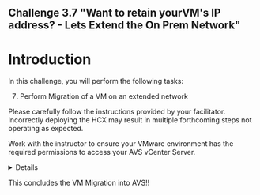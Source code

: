 Challenge 3.7
"Want to retain yourVM's IP address? - Lets Extend the On Prem Network"
---

# Introduction

In this challenge, you will perform the following tasks:

7.	Perform Migration of a VM on an extended network

Please carefully follow the instructions provided by your facilitator. Incorrectly deploying the HCX may result in multiple forthcoming steps not operating as expected.

Work with the instructor to ensure your VMware environment has the required permissions to access your AVS vCenter Server.

<details>

## Migrate a VM

1.	To migrate a virtual machine from and On Prem Environment to AVS, sign in to your on-premises vCenter, and under Home, select HCX.

2.	Under Services, select Migration, and then select the Migrate

![](/Images/HCX/HCX_image46.png)

3.	Once the Workload Mobility window is opened, ensure your site pairing is available from On Prem to AVS. 

4.	Select mhack-debian-1 as a VM that will be migrated from On-Prem to AVS and press Add 

![](/Images/HCX/HCX_image47.png)

5.	Once the virtual machine is added, select the transfer and placement parameters for the virtual machine post migration to AVS and then press validate
 
![](/Images/HCX/HCX_image48.png)

6.	Once the transfer and placement validation of the virtual machine has gone through, press go for the migration of the virtual machine


![](/Images/HCX/HCX_image49.png)
 
7.	Once the VM is migrated into AVS, check the IP address of the VM. 

Note : 

As the VM that was migrated was on a extended network, the IP address of the VM has not changed; however if the VM that was migrated was not on an extended network, then the IP address of the VM would have changed. 

</details>

This concludes the VM Migration into AVS!!


